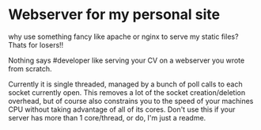 # Webserver for my personal site

why use something fancy like apache or nginx to serve my static files? Thats for losers!!

Nothing says #developer like serving your CV on a webserver you wrote from scratch.

Currently it is single threaded, managed by a bunch of poll calls to each socket currently open. This removes a lot of the socket creation/deletion overhead, but of course also constrains you to the speed of your machines CPU without taking advantage of all of its cores. Don't use this if your server has more than 1 core/thread, or do, I'm just a readme.  